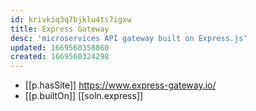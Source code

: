 ```yaml
---
id: krivkiq3q7bjklu4ts7igxw
title: Express Gateway
desc: 'microservices API gateway built on Express.js'
updated: 1669560358860
created: 1669560324298
---
```


- [[p.hasSite]] https://www.express-gateway.io/
- [[p.builtOn]] [[soln.express]]